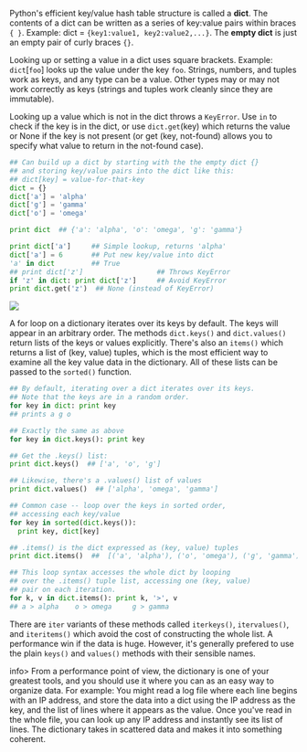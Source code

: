 Python's efficient key/value hash table structure is called a **dict**. The contents of a dict can be written as a series of key:value pairs within braces `{ }`. Example: dict = `{key1:value1, key2:value2,...}`. The **empty dict** is just an empty pair of curly braces `{}`.

Looking up or setting a value in a dict uses square brackets. Example: `dict`[`foo`] looks up the value under the key `foo`. Strings, numbers, and tuples work as keys, and any type can be a value. Other types may or may not work correctly as keys (strings and tuples work cleanly since they are immutable). 

Looking up a value which is not in the dict throws a `KeyError`. Use `in` to check if the key is in the dict, or use `dict.get`(key) which returns the value or None if the key is not present (or get (key, not-found) allows you to specify what value to return in the not-found case).
    
```python    
## Can build up a dict by starting with the the empty dict {}
## and storing key/value pairs into the dict like this:
## dict[key] = value-for-that-key
dict = {}
dict['a'] = 'alpha'
dict['g'] = 'gamma'
dict['o'] = 'omega'

print dict  ## {'a': 'alpha', 'o': 'omega', 'g': 'gamma'}

print dict['a']     ## Simple lookup, returns 'alpha'
dict['a'] = 6       ## Put new key/value into dict
'a' in dict         ## True
## print dict['z']                  ## Throws KeyError
if 'z' in dict: print dict['z']     ## Avoid KeyError
print dict.get('z')  ## None (instead of KeyError)
```

![](https://github.com/Codevolve/next/blob/master/courses/community/Google-s%20Python%20Class/Assets/dict.png?raw=true)

A for loop on a dictionary iterates over its keys by default. The keys will appear in an arbitrary order. The methods `dict.keys()` and `dict.values()` return lists of the keys or values explicitly. There's also an `items()` which returns a list of (key, value) tuples, which is the most efficient way to examine all the key value data in the dictionary. All of these lists can be passed to the `sorted()` function.
    
```python    
## By default, iterating over a dict iterates over its keys.
## Note that the keys are in a random order.
for key in dict: print key
## prints a g o

## Exactly the same as above
for key in dict.keys(): print key

## Get the .keys() list:
print dict.keys()  ## ['a', 'o', 'g']

## Likewise, there's a .values() list of values
print dict.values()  ## ['alpha', 'omega', 'gamma']

## Common case -- loop over the keys in sorted order,
## accessing each key/value
for key in sorted(dict.keys()):
  print key, dict[key]

## .items() is the dict expressed as (key, value) tuples
print dict.items()  ##  [('a', 'alpha'), ('o', 'omega'), ('g', 'gamma')]

## This loop syntax accesses the whole dict by looping
## over the .items() tuple list, accessing one (key, value)
## pair on each iteration.
for k, v in dict.items(): print k, '>', v
## a > alpha    o > omega     g > gamma
```

There are `iter` variants of these methods called `iterkeys()`, `itervalues()`, and `iteritems()` which avoid the cost of constructing the whole list. A performance win if the data is huge. However, it's generally prefered to use the plain `keys()` and `values()` methods with their sensible names.

info> From a performance point of view, the dictionary is one of your greatest tools, and you should use it where you can as an easy way to organize data. For example: You might read a log file where each line begins with an IP address, and store the data into a dict using the IP address as the key, and the list of lines where it appears as the value. Once you've read in the whole file, you can look up any IP address and instantly see its list of lines. The dictionary takes in scattered data and makes it into something coherent.

